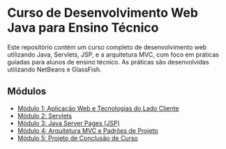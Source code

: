 # Curso de Desenvolvimento Web Java para Ensino Técnico

Este repositório contém um curso completo de desenvolvimento web utilizando Java, Servlets, JSP, e a arquitetura MVC, com foco em práticas guiadas para alunos de ensino técnico. As práticas são desenvolvidas utilizando NetBeans e GlassFish.

## Módulos

* [Módulo 1: Aplicação Web e Tecnologias do Lado Cliente](<Módulo 1_ Aplicação Web e Tecnologias do Lado Cliente.md>)
* [Módulo 2: Servlets](<Módulo 2_ Servlets.md>)
* [Módulo 3: Java Server Pages (JSP)](<Módulo 3_ Java Server Pages (JSP).md>)
* [Módulo 4: Arquitetura MVC e Padrões de Projeto](<Módulo 4_ Arquitetura MVC e Padrões de Projeto.md>)
* [Módulo 5: Projeto de Conclusão de Curso](<Módulo 5_ Projeto de Conclusão de Curso.md>)


